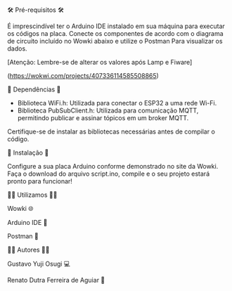 🛠️ Pré-requisitos 🛠️

É imprescindível ter o Arduino IDE instalado em sua máquina para executar os códigos na placa. Conecte os componentes de acordo com o diagrama de circuito incluído no Wowki abaixo e utilize o Postman Para visualizar os dados.

[Atenção: Lembre-se de alterar os valores após Lamp e Fiware]

(https://wokwi.com/projects/407336114585508865)

🔗 Dependências 🔗

- Biblioteca WiFi.h: Utilizada para conectar o ESP32 a uma rede Wi-Fi.
- Biblioteca PubSubClient.h: Utilizada para comunicação MQTT, permitindo publicar e assinar tópicos em um broker MQTT.

Certifique-se de instalar as bibliotecas necessárias antes de compilar o código.

🚀 Instalação 🚀

Configure a sua placa Arduino conforme demonstrado no site da Wowki. Faça o download do arquivo script.ino, compile e o seu projeto estará pronto para funcionar!

👷‍♂️ Utilizamos 👷‍♂️

Wowki 🌐

Arduino IDE 🤖

Postman 📨

👨‍💻 Autores 👨‍💻

Gustavo Yuji Osugi 💻

Renato Dutra Ferreira de Aguiar 🔢
